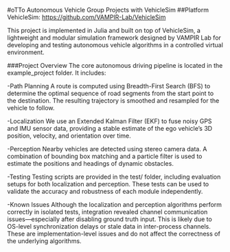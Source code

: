 #oTTo Autonomous Vehicle Group Projects with VehicleSim
##Platform
VehicleSim: https://github.com/VAMPIR-Lab/VehicleSim

This project is implemented in Julia and built on top of VehicleSim, a lightweight and modular simulation framework designed by VAMPIR Lab for developing and testing autonomous vehicle algorithms in a controlled virtual environment.

###Project Overview
The core autonomous driving pipeline is located in the example_project folder. It includes:

-Path Planning
A route is computed using Breadth-First Search (BFS) to determine the optimal sequence of road segments from the start point to the destination. The resulting trajectory is smoothed and resampled for the vehicle to follow.

-Localization
We use an Extended Kalman Filter (EKF) to fuse noisy GPS and IMU sensor data, providing a stable estimate of the ego vehicle’s 3D position, velocity, and orientation over time.

-Perception
Nearby vehicles are detected using stereo camera data. A combination of bounding box matching and a particle filter is used to estimate the positions and headings of dynamic obstacles.

-Testing
Testing scripts are provided in the test/ folder, including evaluation setups for both localization and perception. These tests can be used to validate the accuracy and robustness of each module independently.

-Known Issues
Although the localization and perception algorithms perform correctly in isolated tests, integration revealed channel communication issues—especially after disabling ground truth input. This is likely due to OS-level synchronization delays or stale data in inter-process channels. These are implementation-level issues and do not affect the correctness of the underlying algorithms.


